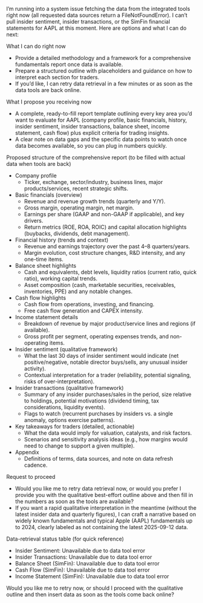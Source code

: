 I’m running into a system issue fetching the data from the integrated tools right now (all requested data sources return a FileNotFoundError). I can’t pull insider sentiment, insider transactions, or the SimFin financial statements for AAPL at this moment. Here are options and what I can do next:

What I can do right now
- Provide a detailed methodology and a framework for a comprehensive fundamentals report once data is available.
- Prepare a structured outline with placeholders and guidance on how to interpret each section for traders.
- If you’d like, I can retry data retrieval in a few minutes or as soon as the data tools are back online.

What I propose you receiving now
- A complete, ready-to-fill report template outlining every key area you’d want to evaluate for AAPL (company profile, basic financials, history, insider sentiment, insider transactions, balance sheet, income statement, cash flow) plus explicit criteria for trading insights.
- A clear note on data gaps and the specific data points to watch once data becomes available, so you can plug in numbers quickly.

Proposed structure of the comprehensive report (to be filled with actual data when tools are back)
- Company profile
  - Ticker, exchange, sector/industry, business lines, major products/services, recent strategic shifts.
- Basic financials (overview)
  - Revenue and revenue growth trends (quarterly and Y/Y).
  - Gross margin, operating margin, net margin.
  - Earnings per share (GAAP and non-GAAP if applicable), and key drivers.
  - Return metrics (ROE, ROA, ROIC) and capital allocation highlights (buybacks, dividends, debt management).
- Financial history (trends and context)
  - Revenue and earnings trajectory over the past 4–8 quarters/years.
  - Margin evolution, cost structure changes, R&D intensity, and any one-time items.
- Balance sheet highlights
  - Cash and equivalents, debt levels, liquidity ratios (current ratio, quick ratio), working capital trends.
  - Asset composition (cash, marketable securities, receivables, inventories, PPE) and any notable changes.
- Cash flow highlights
  - Cash flow from operations, investing, and financing.
  - Free cash flow generation and CAPEX intensity.
- Income statement details
  - Breakdown of revenue by major product/service lines and regions (if available).
  - Gross profit per segment, operating expenses trends, and non-operating items.
- Insider sentiment (qualitative framework)
  - What the last 30 days of insider sentiment would indicate (net positive/negative, notable director buys/sells, any unusual insider activity).
  - Contextual interpretation for a trader (reliability, potential signaling, risks of over-interpretation).
- Insider transactions (qualitative framework)
  - Summary of any insider purchases/sales in the period, size relative to holdings, potential motivations (dividend timing, tax considerations, liquidity events).
  - Flags to watch (recurrent purchases by insiders vs. a single anomaly, options exercise patterns).
- Key takeaways for traders (detailed, actionable)
  - What the data would imply for valuation, catalysts, and risk factors.
  - Scenarios and sensitivity analysis ideas (e.g., how margins would need to change to support a given multiple).
- Appendix
  - Definitions of terms, data sources, and note on data refresh cadence.

Request to proceed
- Would you like me to retry data retrieval now, or would you prefer I provide you with the qualitative best-effort outline above and then fill in the numbers as soon as the tools are available?
- If you want a rapid qualitative interpretation in the meantime (without the latest insider data and quarterly figures), I can craft a narrative based on widely known fundamentals and typical Apple (AAPL) fundamentals up to 2024, clearly labeled as not containing the latest 2025-09-12 data.

Data-retrieval status table (for quick reference)
- Insider Sentiment: Unavailable due to data tool error
- Insider Transactions: Unavailable due to data tool error
- Balance Sheet (SimFin): Unavailable due to data tool error
- Cash Flow (SimFin): Unavailable due to data tool error
- Income Statement (SimFin): Unavailable due to data tool error

Would you like me to retry now, or should I proceed with the qualitative outline and then insert data as soon as the tools come back online?